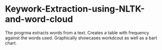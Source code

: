 # Keywork-Extraction-using-NLTK-and-word-cloud

The progrma extracts words from a text. Creates a table with frequency against the words used. Graphically showcases workdcout as well as a bart chart.
